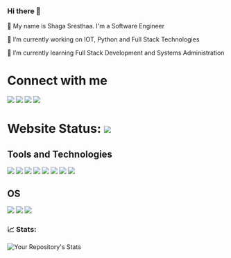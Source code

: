 <!--
**Shagasresthaa/Shagasresthaa** is a ✨ _special_ ✨ repository because its `README.md` (this file) appears on your GitHub profile.

Here are some ideas to get you started:

- 
- 👯 I’m looking to collaborate on ...
- 🤔 I’m looking for help with ...
- 💬 Ask me about ...
- : ...
- 😄 Pronouns: ...
- ⚡ Fun fact: ...
-->

### Hi there 👋

🧍 My name is Shaga Sresthaa. I'm a Software Engineer

🔭 I’m currently working on IOT, Python and Full Stack Technologies
  
🌱 I’m currently learning Full Stack Development and Systems Administration

# Connect with me 

<a href="mailto:shagasresthaa@gmail.com"><img src="https://img.shields.io/badge/Gmail-D14836?style=for-the-badge&logo=gmail&logoColor=white"></a> 
<a href="https://www.linkedin.com/in/shaga-sresthaa-a5329b154/"><img src="https://img.shields.io/badge/LinkedIn-0077B5?style=for-the-badge&logo=linkedin&logoColor=white"></a> 
<a href="https://www.sresthaa.com"><img src="https://img.shields.io/badge/RSS-FFA500?style=for-the-badge&logo=rss&logoColor=white"></img></a>
<a href="https://twitter.com/ShagaSresthaa"><img src="https://img.shields.io/badge/Twitter-1DA1F2?style=for-the-badge&logo=twitter&logoColor=white"></img></a>

# Website Status: <img src="https://img.shields.io/website-up-down-green-red/http/monip.org.svg"></img>

## Tools and Technologies

<a><img src="https://img.shields.io/badge/C-00599C?style=for-the-badge&logo=c&logoColor=white"></img></a>
<a><img src="https://img.shields.io/badge/Python-14354C?style=for-the-badge&logo=python&logoColor=white"></img></a>
<a><img src="https://img.shields.io/badge/Shell_Script-121011?style=for-the-badge&logo=gnu-bash&logoColor=white"></img></a>
<a><img src="https://img.shields.io/badge/Django-092E20?style=for-the-badge&logo=django&logoColor=white"></img></a>
<a><img src="https://img.shields.io/badge/Flask-000000?style=for-the-badge&logo=flask&logoColor=white"></img></a>
<a><img src="https://img.shields.io/badge/PostgreSQL-316192?style=for-the-badge&logo=postgresql&logoColor=white"></img></a>
<a><img src="https://img.shields.io/badge/Heroku-430098?style=for-the-badge&logo=heroku&logoColor=white"></img></a>
<a><img src="https://img.shields.io/badge/Amazon_AWS-232F3E?style=for-the-badge&logo=amazon-aws&logoColor=white"></img></a>

## OS
<a><img src="https://img.shields.io/badge/Arch_Linux-1793D1?style=for-the-badge&logo=arch-linux&logoColor=white"></img></a>
<a><img src="https://img.shields.io/badge/Windows-0078D6?style=for-the-badge&logo=windows&logoColor=white"></img></a>
<a><img src="https://img.shields.io/badge/Android-3DDC84?style=for-the-badge&logo=android&logoColor=white"></img></a>

### 📈 Stats:

![Your Repository's Stats](https://github-readme-stats.vercel.app/api/top-langs/?username=Shagasresthaa&langs_count=9&theme=github_dark) 
<!--&nbsp; &nbsp; &nbsp; &nbsp; &nbsp; &nbsp; &nbsp; &nbsp;
![Your Repository’s Stats](https://github-readme-stats.vercel.app/api?username=Shagasresthaa&show_icons=true)-->

